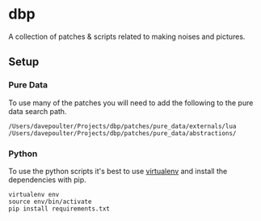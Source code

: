 # dbp

A collection of patches & scripts related to making noises and pictures.

## Setup

### Pure Data

To use many of the patches you will need to add the following to the pure data search path.

    /Users/davepoulter/Projects/dbp/patches/pure_data/externals/lua
    /Users/davepoulter/Projects/dbp/patches/pure_data/abstractions/

### Python

To use the python scripts it's best to use [virtualenv](https://pypi.python.org/pypi/virtualenv) and install the dependencies with pip.

    virtualenv env
    source env/bin/activate
    pip install requirements.txt
